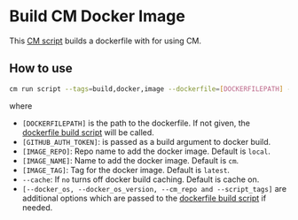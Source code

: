# Build CM Docker Image
This [CM script](https://github.com/mlcommons/ck/blob/master/cm/docs/specs/script.md) builds a dockerfile with for using CM.

## How to use
```bash
cm run script --tags=build,docker,image --dockerfile=[DOCKERFILEPATH] --gh_token=[GITHUB_AUTH_TOKEN] --image_repo=[IMAGE_REPO] --image_name=[IMAGE_NAME] --image_tag=[IMAGE_TAG] --cache=[yes,no]
```
where
* `[DOCKERFILEPATH]` is the path to the dockerfile. If not given, the [dockerfile build script](../build-dockerfile) will be called.
* `[GITHUB_AUTH_TOKEN]`: is passed as a build argument to docker build.
* `[IMAGE_REPO]`: Repo name to add the docker image. Default is `local`.
* `[IMAGE_NAME]`: Name to add the docker image. Default is `cm`.
* `[IMAGE_TAG]`: Tag for the docker image. Default is `latest`.
* `--cache`: If `no` turns off docker build caching. Default is cache on.
* `[--docker_os, --docker_os_version, --cm_repo and --script_tags]` are additional options which are passed to the [dockerfile build script](../build-dockerfile) if needed.

